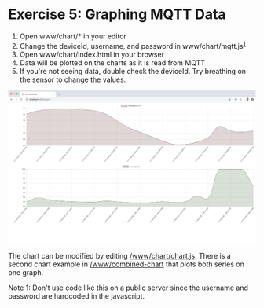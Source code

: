 # Exercise 5: Graphing MQTT Data

1. Open www/chart/* in your editor
1. Change the deviceId, username, and password in www/chart/mqtt.js<sup>[1](#footnote1)</sup>
1. Open www/chart/index.html in your browser
1. Data will be plotted on the charts as it is read from MQTT
1. If you're not seeing data, double check the deviceId. Try breathing on the sensor to change the values.

![Temperature and Humidity chart](../images/chart.png)

The chart can be modified by editing [/www/chart/chart.js](/www/chart/chart.js). There is a second chart example in [/www/combined-chart](/www/combined-chart) that plots both series on one graph.

<a name="footnote1">Note 1</a>: Don't use code like this on a public server since the username and password are hardcoded in the javascript.
